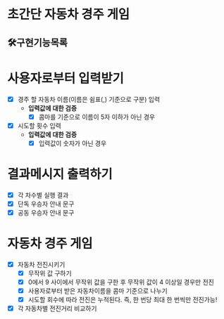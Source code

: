 # 초간단 자동차 경주 게임
## 🛠구현기능목록

# 사용자로부터 입력받기
- [x] 경주 할 자동차 이름(이름은 쉼표(,) 기준으로 구분) 입력
    - **입력값에 대한 검증**
      - [x] 콤마를 기준으로 이름이 5자 이하가 아닌 경우
- [x] 시도할 횟수 입력
  - **입력값에 대한 검증**
    - [x] 입력값이 숫자가 아닌 경우

# 결과메시지 출력하기
- [x] 각 차수별 실행 결과
- [x] 단독 우승자 안내 문구
- [x] 공동 우승자 안내 문구

# 자동차 경주 게임
- [x] 자동차 전진시키기
  - [x] 무작위 값 구하기
  - [x] 0에서 9 사이에서 무작위 값을 구한 후 무작위 값이 4 이상일 경우만 전진
  - [x] 사용자로부터 받은 자동차이름을 콤마 기준으로 나누기
  - [x] 시도할 회수에 따라 전진은 누적된다. 즉, 한 번당 최대 한 번씩만 전진가능!

- [x] 각 자동차별 전진거리 비교하기